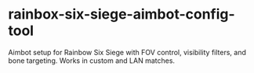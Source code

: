 # rainbox-six-siege-aimbot-config-tool
Aimbot setup for Rainbow Six Siege with FOV control, visibility filters, and bone targeting. Works in custom and LAN matches.
